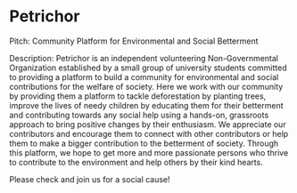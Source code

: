 # Petrichor
Pitch: Community Platform for Environmental and Social Betterment  

Description: Petrichor is an independent volunteering Non-Governmental Organization established by a small group of university students committed to providing a platform to build a community for environmental and social contributions for the welfare of society. Here we work with our community by providing them a platform to tackle deforestation by planting trees, improve the lives of needy children by educating them for their betterment and contributing towards any social help using a hands-on, grassroots approach to bring positive changes by their enthusiasm. We appreciate our contributors and encourage them to connect with other contributors or help them to make a bigger contribution to the betterment of society. Through this platform, we hope to get more and more passionate persons who thrive to contribute to the environment and help others by their kind hearts.  

Please check and join us for a social cause!
